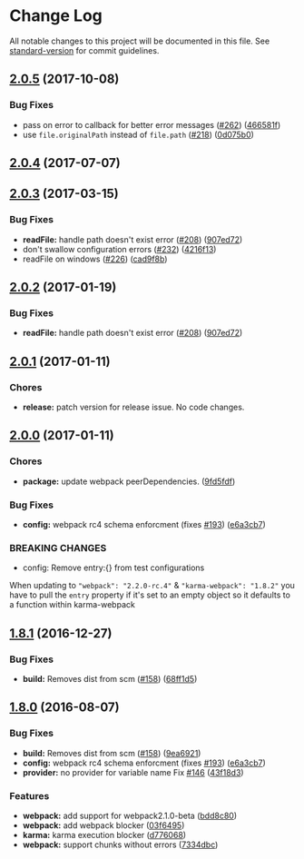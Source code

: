 # Change Log

All notable changes to this project will be documented in this file. See [standard-version](https://github.com/conventional-changelog/standard-version) for commit guidelines.

<a name="2.0.5"></a>
## [2.0.5](https://github.com/webpack/karma-webpack/compare/v2.0.4...v2.0.5) (2017-10-08)


### Bug Fixes

* pass on error to callback for better error messages ([#262](https://github.com/webpack/karma-webpack/issues/262)) ([466581f](https://github.com/webpack/karma-webpack/commit/466581f))
* use `file.originalPath` instead of `file.path` ([#218](https://github.com/webpack/karma-webpack/issues/218)) ([0d075b0](https://github.com/webpack/karma-webpack/commit/0d075b0))



<a name="2.0.4"></a>
## [2.0.4](https://github.com/webpack/karma-webpack/compare/v2.0.3...v2.0.4) (2017-07-07)



<a name="2.0.3"></a>
## [2.0.3](https://github.com/webpack/karma-webpack/compare/v2.0.1...v2.0.3) (2017-03-15)


### Bug Fixes

* **readFile:** handle path doesn't exist error ([#208](https://github.com/webpack/karma-webpack/issues/208)) ([907ed72](https://github.com/webpack/karma-webpack/commit/907ed72))
* don't swallow configuration errors ([#232](https://github.com/webpack/karma-webpack/issues/232)) ([4216f13](https://github.com/webpack/karma-webpack/commit/4216f13))
* readFile on windows ([#226](https://github.com/webpack/karma-webpack/issues/226)) ([cad9f8b](https://github.com/webpack/karma-webpack/commit/cad9f8b))



<a name="2.0.2"></a>
## [2.0.2](https://github.com/webpack/karma-webpack/compare/v2.0.1...v2.0.2) (2017-01-19)


### Bug Fixes

* **readFile:** handle path doesn't exist error ([#208](https://github.com/webpack/karma-webpack/issues/208)) ([907ed72](https://github.com/webpack/karma-webpack/commit/907ed72))



<a name="2.0.1"></a>
## [2.0.1](https://github.com/webpack/karma-webpack/compare/v2.0.0...v2.0.1) (2017-01-11)

### Chores

 * **release:** patch version for release issue. No code changes.


<a name="2.0.0"></a>
## [2.0.0](https://github.com/webpack/karma-webpack/compare/v1.8.1...v2.0.0) (2017-01-11)

### Chores

* **package:** update webpack peerDependencies. ([9fd5fdf](https://github.com/webpack/karma-webpack/commit/9fd5fdf))


### Bug Fixes

* **config:** webpack rc4 schema enforcment (fixes [#193](https://github.com/webpack/karma-webpack/issues/193)) ([e6a3cb7](https://github.com/webpack/karma-webpack/commit/e6a3cb7))


### BREAKING CHANGES

* config: Remove entry:{} from test configurations

When updating to `"webpack": "2.2.0-rc.4"` & `"karma-webpack": "1.8.2"` you have to pull the `entry` property if it's set to an empty object so it defaults to a function within karma-webpack


<a name="1.8.1"></a>
## [1.8.1](https://github.com/webpack/karma-webpack/compare/v1.8.0...v1.8.1) (2016-12-27)

### Bug Fixes

* **build:** Removes dist from scm ([#158](https://github.com/webpack/karma-webpack/issues/158)) ([68ff1d5](https://github.com/webpack/karma-webpack/commit/68ff1d5))


<a name="1.8.0"></a>
## [1.8.0](https://github.com/webpack/karma-webpack/compare/v1.7.0...v1.8.0) (2016-08-07)

### Bug Fixes

* **build:** Removes dist from scm ([#158](https://github.com/webpack/karma-webpack/issues/158)) ([9ea6921](https://github.com/webpack/karma-webpack/commit/9ea6921))
* **config:** webpack rc4 schema enforcment (fixes [#193](https://github.com/webpack/karma-webpack/issues/193)) ([e6a3cb7](https://github.com/webpack/karma-webpack/commit/e6a3cb7))
* **provider:** no provider for variable name Fix [#146](https://github.com/webpack/karma-webpack/issues/146) ([43f18d3](https://github.com/webpack/karma-webpack/commit/43f18d3))


### Features

* **webpack:** add support for webpack2.1.0-beta ([bdd8c80](https://github.com/webpack/karma-webpack/commit/bdd8c80))
* **webpack:** add webpack blocker ([03f6495](https://github.com/webpack/karma-webpack/commit/03f6495))
* **karma:** karma execution blocker ([d776068](https://github.com/webpack/karma-webpack/commit/d776068))
* **webpack:** support chunks without errors ([7334dbc](https://github.com/webpack/karma-webpack/commit/7334dbc))
